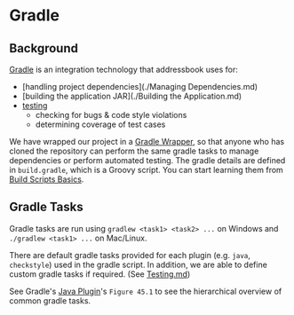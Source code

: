 # Gradle

## Background
[Gradle](https://gradle.org/) is an integration technology that addressbook uses for:
- [handling project dependencies](./Managing Dependencies.md)
- [building the application JAR](./Building the Application.md)
- [testing](./Testing.md) 
    - checking for bugs & code style violations
    - determining coverage of test cases

We have wrapped our project in a [Gradle Wrapper](https://docs.gradle.org/current/userguide/gradle_wrapper.html), so that anyone who has cloned the repository can perform the same gradle tasks to manage dependencies or perform automated testing.
The gradle details are defined in `build.gradle`, which is a Groovy script. You can start learning them from [Build Scripts Basics](https://docs.gradle.org/current/userguide/tutorial_using_tasks.html).

## Gradle Tasks
Gradle tasks are run using `gradlew <task1> <task2> ...` on Windows and `./gradlew <task1> ...` on Mac/Linux.

There are default gradle tasks provided for each plugin (e.g. `java`, `checkstyle`) used in the gradle script. In addition, we are able to define custom gradle tasks if required. (See [Testing.md](./Testing.md))

See Gradle's [Java Plugin](https://docs.gradle.org/current/userguide/java_plugin.html)'s `Figure 45.1` to see the hierarchical overview of common gradle tasks.

